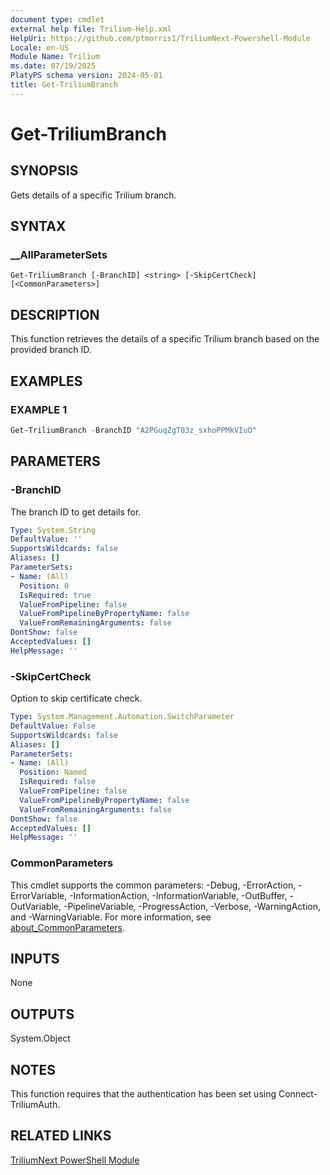 ```yaml
---
document type: cmdlet
external help file: Trilium-Help.xml
HelpUri: https://github.com/ptmorris1/TriliumNext-Powershell-Module
Locale: en-US
Module Name: Trilium
ms.date: 07/19/2025
PlatyPS schema version: 2024-05-01
title: Get-TriliumBranch
---
```


# Get-TriliumBranch

## SYNOPSIS

Gets details of a specific Trilium branch.

## SYNTAX

### __AllParameterSets

```
Get-TriliumBranch [-BranchID] <string> [-SkipCertCheck] [<CommonParameters>]
```

## DESCRIPTION

This function retrieves the details of a specific Trilium branch based on the provided branch ID.

## EXAMPLES

### EXAMPLE 1

```powershell
Get-TriliumBranch -BranchID "A2PGuqZgT03z_sxhoPPMkVIuO"
```

## PARAMETERS

### -BranchID

The branch ID to get details for.

```yaml
Type: System.String
DefaultValue: ''
SupportsWildcards: false
Aliases: []
ParameterSets:
- Name: (All)
  Position: 0
  IsRequired: true
  ValueFromPipeline: false
  ValueFromPipelineByPropertyName: false
  ValueFromRemainingArguments: false
DontShow: false
AcceptedValues: []
HelpMessage: ''
```

### -SkipCertCheck

Option to skip certificate check.

```yaml
Type: System.Management.Automation.SwitchParameter
DefaultValue: False
SupportsWildcards: false
Aliases: []
ParameterSets:
- Name: (All)
  Position: Named
  IsRequired: false
  ValueFromPipeline: false
  ValueFromPipelineByPropertyName: false
  ValueFromRemainingArguments: false
DontShow: false
AcceptedValues: []
HelpMessage: ''
```

### CommonParameters

This cmdlet supports the common parameters: -Debug, -ErrorAction, -ErrorVariable,
-InformationAction, -InformationVariable, -OutBuffer, -OutVariable, -PipelineVariable,
-ProgressAction, -Verbose, -WarningAction, and -WarningVariable. For more information, see
[about_CommonParameters](https://go.microsoft.com/fwlink/?LinkID=113216).

## INPUTS

None

## OUTPUTS

System.Object

## NOTES

This function requires that the authentication has been set using Connect-TriliumAuth.


## RELATED LINKS

[TriliumNext PowerShell Module](https://github.com/ptmorris1/TriliumNext-Powershell-Module)
